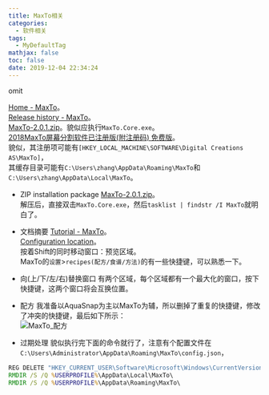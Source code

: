 ```yaml
---
title: MaxTo相关
categories:
  - 软件相关
tags:
  - MyDefaultTag
mathjax: false
toc: false
date: 2019-12-04 22:34:24
---
```

omit
<!--more-->

[Home - MaxTo](https://maxto.net)。  
[Release history - MaxTo](https://maxto.net/en/release)。  
[MaxTo-2.0.1.zip](https://files.maxto.net/releases/2.0.1/MaxTo-2.0.1.zip)。貌似应执行`MaxTo.Core.exe`。  
[2018MaxTo屏幕分割软件已注册版(附注册码) 免费版](http://www.smzy.com/smzy/down389114.html)。  
貌似，其注册项可能有`[HKEY_LOCAL_MACHINE\SOFTWARE\Digital Creations AS\MaxTo]`，  
其缓存目录可能有`C:\Users\zhang\AppData\Roaming\MaxTo`和`C:\Users\zhang\AppData\Local\MaxTo`。  

* ZIP installation package
[MaxTo-2.0.1.zip](https://files.maxto.net/releases/2.0.1/MaxTo-2.0.1.zip)。  
解压后，直接双击`MaxTo.Core.exe`，然后`tasklist | findstr /I MaxTo`就明白了。  

* 文档摘要
[Tutorial - MaxTo](https://maxto.net/en/documentation/tutorial)。  
[Configuration location](https://maxto.net/en/documentation/configuration/location)。  
按着Shift的同时移动窗口：预览区域。  
MaxTo的`设置`>`recipes(配方/食谱/方法)`的有一些快捷键，可以熟悉一下。  

* 向(上/下/左/右)替换窗口
有两个区域，每个区域都有一个最大化的窗口，按下快捷键，这两个窗口将会互换位置。  

* 配方
我准备以AquaSnap为主以MaxTo为辅，所以删掉了重复的快捷键，修改了冲突的快捷键，最后如下所示：  
![MaxTo_配方](MaxTo_recipes.png)  

* 过期处理
貌似执行完下面的命令就行了，注意有个配置文件在`C:\Users\Administrator\AppData\Roaming\MaxTo\config.json`，  
```bat
REG DELETE "HKEY_CURRENT_USER\Software\Microsoft\Windows\CurrentVersion\Uninstall\MaxTo"
RMDIR /S /Q %USERPROFILE%\AppData\Local\MaxTo\
RMDIR /S /Q %USERPROFILE%\AppData\Roaming\MaxTo\
```
